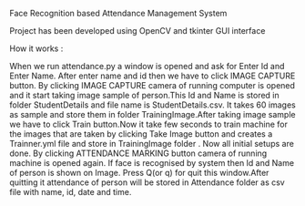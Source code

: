 Face Recognition based Attendance Management System

Project has been developed using OpenCV and tkinter GUI interface

How it works :

When we run attendance.py a window is opened and ask for Enter Id and Enter Name. After enter name and id then we have to click  IMAGE CAPTURE button. By clicking IMAGE CAPTURE camera of running computer is opened and it start taking image sample of person.This Id and Name is stored in folder StudentDetails and file name is StudentDetails.csv. It takes 60 images as sample and store them in folder TrainingImage.After taking image sample we have to click Train  button.Now it take few seconds to train machine for the images that are taken by clicking Take Image button and creates a Trainner.yml file and store in TrainingImage folder .
Now all initial setups are done. By clicking ATTENDANCE MARKING button camera of running machine is opened again. If face is recognised by system then Id and Name of person is shown on Image. Press Q(or q) for quit this window.After quitting it attendance of person will be stored in Attendance folder as csv file with name, id, date and time.
